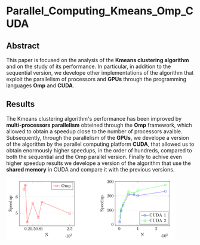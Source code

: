 # Parallel_Computing_Kmeans_Omp_CUDA

## Abstract 
This paper is focused on the analysis of the **Kmeans clustering algorithm** and on the study of its performance.
In particular, in addition to the sequential version, we develope other implementations of the algorithm that exploit the parallelism of processors and **GPUs** through the programming languages **Omp** and **CUDA**.

## Results
The Kmeans clustering algorithm's performance has been improved by **multi-processors parallelism** obteined through the **Omp** framework, which allowed to obtain a speedup close to the number of processors avaible. Subsequently, through the parallelism of the **GPUs**, we develope a version of the algorithm by the parallel computing platform **CUDA**, that allowed us to obtain enormously higher speedups, in the order of hundreds, compared to both the sequential and the Omp parallel version. Finally to achive even higher speedup results we develope a version of the algorithm that use the **shared memory** in CUDA and compare it with the previous versions. 

<img align="center" src="https://github.com/divanoLetto/Parallel_Computing_Kmeans_Omp_CUDA/blob/master/Images/presentazione.png" width="90%" height="90%">
